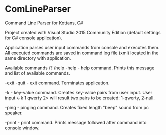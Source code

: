 # ComLineParser
Command Line Parser for Kottans, C#

Project created with Visual Studio 2015 Community Edition (default settings for C# console application).

Application parses user input commands from console and executes them. All executed commands are saved
in command log file (xml) located in the same directory with application.  

Available commands
/? /help -help   - help command.
                   Prints this message and list of available commands.

-exit -quit      - exit command.
                   Terminates application.

-k               - key-value command.
                   Creates key-value pairs from user input.
                   User input <-k 1 qwerty 2> will result two pairs
                   to be created: 1-qwerty, 2-null.

-ping            - pinging command.
                   Creates fixed length "beep" sound from pc speaker.

-print           - print command.
                   Prints message followed after command into console window.
